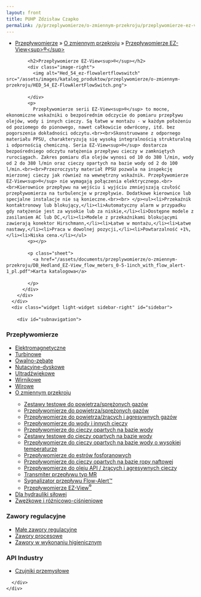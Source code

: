 ```yaml
---
layout: front
title: PUHP Zdzisław Czapko
permalink: /p/przeplywomierze/o-zmiennym-przekroju/przeplywomierze-ez-view-sup-sup/
---
```


<div id="content">
  <div class="wrapper-with-color-background">
    <div class="content-area-blog blog-background-sidebar-right">
      <div class="mainarea-left" id="mainarea">
        <div class="blogpost-blog3">
          <div class="post-content">
            <ul class="meta">
<li>
<a href="/p/przeplywomierze">Przepływomierze</a>
»
<a href="/p/przeplywomierze/o-zmiennym-przekroju">O zmiennym przekroju</a>
»
<a href="/p/przeplywomierze/o-zmiennym-przekroju/przeplywomierze-ez-view-sup-sup">Przepływomierze EZ-View&lt;sup&gt;®&lt;/sup&gt;</a>
</li>
</ul>

            <h2>Przepływomierze EZ-View<sup>®</sup></h2>
            <div class="image-right">
              <img alt="Hed_54_ez-flowalertflowswitch" src="/assets/images/katalog_produktow/przeplywomierze/o-zmiennym-przekroju/HED_54_EZ-FlowAlertFlowSwitch.png">

            </div>
            <p>
              Przepływomierze serii EZ-View<sup>®</sup> to mocne, ekonomiczne wskaźniki o bezpośrednim odczycie do pomiaru przepływu olejów, wody i innych cieczy. Są łatwe w montażu - w każdym położeniu od poziomego do pionowego, nawet całkowicie odwrócony, itd. bez pogorszenia dokładności odczytu.<br><br>Skonstruowane z odpornego materiału PPSU, charakteryzują się wysoką integralnością strukturalną i odpornością chemiczną. Seria EZ-View<sup>®</sup> dostarcza bezpośredniego odczytu natężenia przepływu cieczy w zamkniętych rurociągach. Zakres pomiaru dla olejów wynosi od 10 do 380 l/min, wody od 2 do 380 l/min oraz cieczy opartych na bazie wody od 2 do 100 l/min.<br><br>Przezroczysty materiał PPSU pozwala na inspekcję mierzonej cieczy jak również na wewnętrzny wskaźnik. Przepływomierze EZ-View<sup>®</sup> nie wymagają połączenia elektrycznego.<br><br>Kierownice przepływu na wejściu i wyjściu zmniejszają czułość przepływomierza na turbulencje w przepływie. Dodatkowe kierownice lub specjalne instalacje nie są konieczne.<br><br> </p><ul><li>Przekaźnik kontaktronowy lub blokujący,</li><li>Automatyczny alarm w przypadku gdy natężenie jest za wysokie lub za niskie,</li><li>Dostępne modele z zasilaniem AC lub DC,</li><li>Modele z przekaźnikami blokującymi zawierają konektor Hirschmann,</li><li>Łatwe w montażu,</li><li>Łatwe nastawy,</li><li>Praca w dowolnej pozycji,</li><li>Powtarzalność +1%,</li><li>Niska cena.</li></ul>
            <p></p>
            
            <p class="sheet">
              <a href="/assets/documents/przeplywomierze/o-zmiennym-przekroju/DB_Hedland_EZ-View_flow_meters_0-5-1inch_with_flow_alert-1_pl.pdf">Karta katalogowa</a>

            </p>
          </div>
        </div>
      </div>
      <div class="widget light-widget sidebar-right" id="sidebar">
        
        <div id="subnavigation">
<h3>Przepływomierze</h3>
<ul class="subcategories">
<li class="category"><a href="/p/przeplywomierze/elektromagnetyczne">Elektromagnetyczne</a></li>
<li class="category"><a href="/p/przeplywomierze/turbinowe">Turbinowe</a></li>
<li class="category"><a href="/p/przeplywomierze/owalno-zebate">Owalno-zębate</a></li>
<li class="category"><a href="/p/przeplywomierze/nutacyjne-dyskowe">Nutacyjne-dyskowe</a></li>
<li class="category"><a href="/p/przeplywomierze/ultradzwiekowe">Ultradźwiękowe</a></li>
<li class="category"><a href="/p/przeplywomierze/wirnikowe">Wirnikowe</a></li>
<li class="category"><a href="/p/przeplywomierze/wirowe">Wirowe</a></li>
<li class="category"><a href="/p/przeplywomierze/o-zmiennym-przekroju">O zmiennym przekroju</a></li>
<div class="light-widget">
<ul class="products">
<li class="product"><a href="/p/przeplywomierze/o-zmiennym-przekroju/zestawy-testowe-do-powietrza-sprezonych-gazow">Zestawy testowe do powietrza/sprężonych gazów</a></li>
<li class="product"><a href="/p/przeplywomierze/o-zmiennym-przekroju/przeplywomierze-do-powietrza-sprezonych-gazow">Przepływomierze do powietrza/sprężonych gazów</a></li>
<li class="product"><a href="/p/przeplywomierze/o-zmiennym-przekroju/przeplywomierze-do-powietrza-zracych-i-agresywnych-gazow">Przepływomierze do powietrza/żrących i agresywnych gazów</a></li>
<li class="product"><a href="/p/przeplywomierze/o-zmiennym-przekroju/przeplywomierze-do-wody-i-innych-cieczy">Przepływomierze do wody i innych cieczy</a></li>
<li class="product"><a href="/p/przeplywomierze/o-zmiennym-przekroju/przeplywomierze-do-cieczy-opartych-na-bazie-wody">Przepływomierze do cieczy opartych na bazie wody</a></li>
<li class="product"><a href="/p/przeplywomierze/o-zmiennym-przekroju/zestawy-testowe-do-cieczy-opartych-na-bazie-wody">Zestawy testowe do cieczy opartych na bazie wody</a></li>
<li class="product"><a href="/p/przeplywomierze/o-zmiennym-przekroju/przeplywomierze-do-cieczy-opartych-na-bazie-wody-o-wysokiej-temperaturze">Przepływomierze do cieczy opartych na bazie wody o wysokiej temperaturze</a></li>
<li class="product"><a href="/p/przeplywomierze/o-zmiennym-przekroju/przeplywomierze-do-estrow-fosforanowych">Przepływomierze do estrów fosforanowych</a></li>
<li class="product"><a href="/p/przeplywomierze/o-zmiennym-przekroju/przeplywomierze-do-cieczy-opartych-na-bazie-ropy-naftowej">Przepływomierze do cieczy opartych na bazie ropy naftowej</a></li>
<li class="product"><a href="/p/przeplywomierze/o-zmiennym-przekroju/przeplywomierze-do-oleju-api-zracych-i-agresywnych-cieczy">Przepływomierze do oleju API / żrących i agresywnych cieczy</a></li>
<li class="product"><a href="/p/przeplywomierze/o-zmiennym-przekroju/transmiter-przeplywu-typ-mr">Transmiter przepływu typ MR</a></li>
<li class="product"><a href="/p/przeplywomierze/o-zmiennym-przekroju/sygnalizator-przeplywu-flow-alert">Sygnalizator przepływu Flow-Alert™</a></li>
<li class="product"><a href="/p/przeplywomierze/o-zmiennym-przekroju/przeplywomierze-ez-view-sup-sup">Przepływomierze EZ-View<sup>®</sup></a></li>
</ul>
</div>
<li class="category"><a href="/p/przeplywomierze/dla-hydrauliki-silowej">Dla hydrauliki siłowej</a></li>
<li class="category"><a href="/p/przeplywomierze/zwezkowe-i-roznicowo-cisnieniowe">Zwężkowe i różnicowo-ciśnieniowe</a></li>
</ul>
<h3>Zawory regulacyjne</h3>
<ul class="subcategories">
<li class="category"><a href="/p/zawory-regulacyjne/male-zawory-regulacyjne">Małe zawory regulacyjne</a></li>
<li class="category"><a href="/p/zawory-regulacyjne/zawory-procesowe">Zawory procesowe</a></li>
<li class="category"><a href="/p/zawory-regulacyjne/zawory-w-wykonaniu-higienicznym">Zawory w wykonaniu higienicznym</a></li>
</ul>
<h3>API Industry</h3>
<ul class="subcategories">
<li class="category"><a href="/p/api-industry/czujniki-przemyslowe">Czujniki przemysłowe</a></li>
</ul>
</div>

      </div>
    </div>
  </div>
</div>